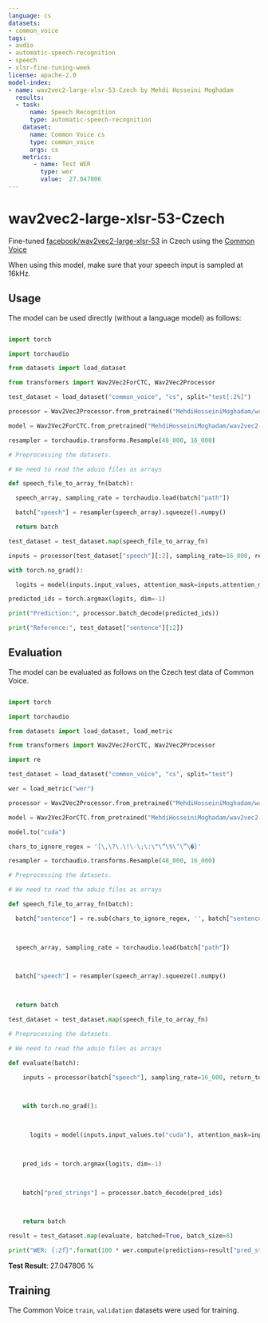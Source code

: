 ```yaml
---
language: cs
datasets:
- common_voice
tags:
- audio
- automatic-speech-recognition
- speech
- xlsr-fine-tuning-week
license: apache-2.0
model-index:
- name: wav2vec2-large-xlsr-53-Czech by Mehdi Hosseini Moghadam
  results:
  - task: 
      name: Speech Recognition
      type: automatic-speech-recognition
    dataset:
      name: Common Voice cs
      type: common_voice
      args: cs
    metrics:
       - name: Test WER
         type: wer
         value:  27.047806
---
```


# wav2vec2-large-xlsr-53-Czech

Fine-tuned [facebook/wav2vec2-large-xlsr-53](https://huggingface.co/facebook/wav2vec2-large-xlsr-53) in Czech using the [Common Voice](https://huggingface.co/datasets/common_voice)

When using this model, make sure that your speech input is sampled at 16kHz.

## Usage

The model can be used directly (without a language model) as follows:

```python

import torch

import torchaudio

from datasets import load_dataset

from transformers import Wav2Vec2ForCTC, Wav2Vec2Processor

test_dataset = load_dataset("common_voice", "cs", split="test[:2%]")

processor = Wav2Vec2Processor.from_pretrained("MehdiHosseiniMoghadam/wav2vec2-large-xlsr-53-Czech")

model = Wav2Vec2ForCTC.from_pretrained("MehdiHosseiniMoghadam/wav2vec2-large-xlsr-53-Czech")

resampler = torchaudio.transforms.Resample(48_000, 16_000)

# Preprocessing the datasets.

# We need to read the aduio files as arrays

def speech_file_to_array_fn(batch):

  speech_array, sampling_rate = torchaudio.load(batch["path"])

  batch["speech"] = resampler(speech_array).squeeze().numpy()

  return batch

test_dataset = test_dataset.map(speech_file_to_array_fn)

inputs = processor(test_dataset["speech"][:2], sampling_rate=16_000, return_tensors="pt", padding=True)

with torch.no_grad():

  logits = model(inputs.input_values, attention_mask=inputs.attention_mask).logits

predicted_ids = torch.argmax(logits, dim=-1)

print("Prediction:", processor.batch_decode(predicted_ids))

print("Reference:", test_dataset["sentence"][:2])

```

## Evaluation

The model can be evaluated as follows on the Czech test data of Common Voice.

```python

import torch

import torchaudio

from datasets import load_dataset, load_metric

from transformers import Wav2Vec2ForCTC, Wav2Vec2Processor

import re

test_dataset = load_dataset("common_voice", "cs", split="test")

wer = load_metric("wer")

processor = Wav2Vec2Processor.from_pretrained("MehdiHosseiniMoghadam/wav2vec2-large-xlsr-53-Czech")

model = Wav2Vec2ForCTC.from_pretrained("MehdiHosseiniMoghadam/wav2vec2-large-xlsr-53-Czech")

model.to("cuda")

chars_to_ignore_regex = '[\,\?\.\!\-\;\:\"\“\%\‘\”\�]'

resampler = torchaudio.transforms.Resample(48_000, 16_000)

# Preprocessing the datasets.

# We need to read the aduio files as arrays

def speech_file_to_array_fn(batch):

  batch["sentence"] = re.sub(chars_to_ignore_regex, '', batch["sentence"]).lower()

  

  speech_array, sampling_rate = torchaudio.load(batch["path"])

  

  batch["speech"] = resampler(speech_array).squeeze().numpy()

  

  return batch

test_dataset = test_dataset.map(speech_file_to_array_fn)

# Preprocessing the datasets.

# We need to read the aduio files as arrays

def evaluate(batch):

    inputs = processor(batch["speech"], sampling_rate=16_000, return_tensors="pt", padding=True)

    

    with torch.no_grad():

    

      logits = model(inputs.input_values.to("cuda"), attention_mask=inputs.attention_mask.to("cuda")).logits

    

    pred_ids = torch.argmax(logits, dim=-1)

    

    batch["pred_strings"] = processor.batch_decode(pred_ids)

    

    return batch

result = test_dataset.map(evaluate, batched=True, batch_size=8)

print("WER: {:2f}".format(100 * wer.compute(predictions=result["pred_strings"], references=result["sentence"])))

```

**Test Result**:  27.047806 %

## Training

The Common Voice `train`, `validation` datasets were used for training.